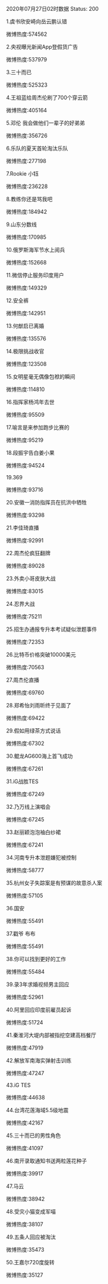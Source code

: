 2020年07月27日02时数据
Status: 200

1.虞书欣安崎向岳云鹏认错

微博热度:574562

2.央视曝光新闻App登假货广告

微博热度:537979

3.三十而已

微博热度:525323

4.王祖蓝给周杰伦刷了700个穿云箭

微博热度:405164

5.邓伦 我会做他们一辈子的好弟弟

微博热度:356726

6.乐队的夏天首轮淘汰乐队

微博热度:277198

7.Rookie 小钰

微博热度:236228

8.教练你还是骂我吧

微博热度:184942

9.山东分数线

微博热度:170985

10.俄罗斯海军节水上阅兵

微博热度:152668

11.微信停止服务印度用户

微博热度:149329

12.安全裤

微博热度:142951

13.何猷启已离婚

微博热度:135576

14.极限挑战收官

微博热度:123508

15.女明星毫无偶像包袱的瞬间

微博热度:114810

16.指挥家杨鸿年去世

微博热度:95509

17.喻言是来参加跑步比赛的

微博热度:95219

18.段振宇告白姜小果

微博热度:94524

19.369

微博热度:93716

20.安徽一消防指挥员在抗洪中牺牲

微博热度:93298

21.李佳琦直播

微博热度:92991

22.周杰伦疯狂翻牌

微博热度:89028

23.外卖小哥皮肤大战

微博热度:83015

24.忍界大战

微博热度:75211

25.招生办通报专升本考试疑似泄题事件

微博热度:72353

26.比特币价格突破10000美元

微博热度:70563

27.周杰伦直播

微博热度:69760

28.郑希怡刘雨昕终于见面了

微博热度:69422

29.假如用绿茶方式说话

微博热度:67302

30.鲲龙AG600海上首飞成功

微博热度:67261

31.iG战胜TES

微博热度:67249

32.乃万线上演唱会

微博热度:67245

33.赵丽颖泡泡袖白纱裙

微博热度:67241

34.河南专升本泄题嫌犯被控制

微博热度:58777

35.杭州女子失踪案是有预谋的故意杀人案

微博热度:57105

36.国安

微博热度:55491

37.戳爷 布布

微博热度:55491

38.你可以找到更好的工作

微博热度:55484

39.录3年求婚视频男主回应

微博热度:52961

40.阿里回应印度前雇员起诉

微博热度:51724

41.秦淮河大堤内部被指挖空建高档餐厅

微博热度:47919

42.解放军南海实弹射击训练

微博热度:47247

43.iG TES

微博热度:44638

44.台湾花莲海域5.5级地震

微博热度:42167

45.三十而已的男性角色

微博热度:41097

46.南开录取通知书送两粒莲花种子

微博热度:39917

47.马云

微博热度:38942

48.受灾小猫变成军喵

微博热度:38107

49.五条人回应被淘汰

微博热度:35473

50.王嘉尔720度旋转

微博热度:35127

